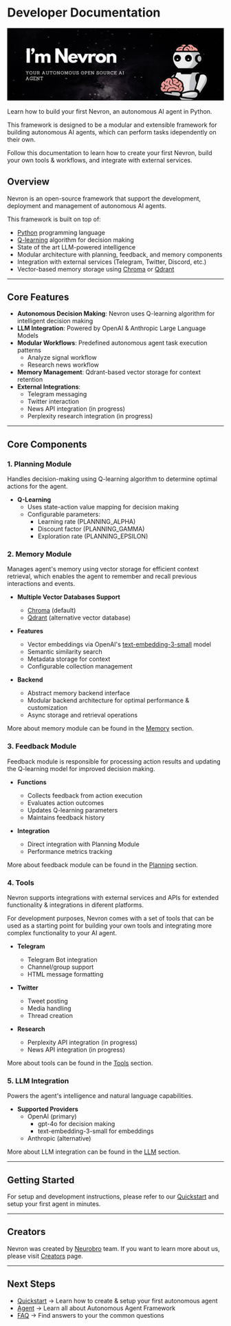 # **Developer Documentation**

![Nevron Header](assets/nevron_header.png)

Learn how to build your first Nevron, an autonomous AI agent in Python.

This framework is designed to be a modular and extensible framework for building autonomous AI agents, which can perform tasks idependently on their own.

Follow this documentation to learn how to create your first Nevron, build your own tools & workflows, and integrate with external services.

## Overview

Nevron is an open-source framework that support the development, deployment and management of autonomous AI agents.

This framework is built on top of:

- [Python](https://www.python.org/) programming language
- [Q-learning](https://en.wikipedia.org/wiki/Q-learning) algorithm for decision making
- State of the art LLM-powered intelligence
- Modular architecture with planning, feedback, and memory components
- Integration with external services (Telegram, Twitter, Discord, etc.)
- Vector-based memory storage using [Chroma](https://www.trychroma.com/) or [Qdrant](https://qdrant.tech/)

-----

## Core Features

- **Autonomous Decision Making**: Nevron uses Q-learning algorithm for intelligent decision making
- **LLM Integration**: Powered by OpenAI & Anthropic Large Language Models
- **Modular Workflows**: Predefined autonomous agent task execution patterns
    - Analyze signal workflow
    - Research news workflow
- **Memory Management**: Qdrant-based vector storage for context retention
- **External Integrations**:
    - Telegram messaging
    - Twitter interaction
    - News API integration (in progress)
    - Perplexity research integration (in progress)

-----

## Core Components

### 1. Planning Module
Handles decision-making using Q-learning algorithm to determine optimal actions for the agent.

- **Q-Learning**
  - Uses state-action value mapping for decision making
  - Configurable parameters:
    - Learning rate (PLANNING_ALPHA)
    - Discount factor (PLANNING_GAMMA) 
    - Exploration rate (PLANNING_EPSILON)

### 2. Memory Module
Manages agent's memory using vector storage for efficient context retrieval, which enables the agent to remember and recall previous interactions and events.

- **Multiple Vector Databases Support**
    - [Chroma](https://www.trychroma.com/) (default)
    - [Qdrant](https://qdrant.tech/) (alternative vector database)

- **Features**
    - Vector embeddings via OpenAI's [text-embedding-3-small](https://platform.openai.com/docs/guides/embeddings/what-are-embeddings) model
    - Semantic similarity search
    - Metadata storage for context
    - Configurable collection management

- **Backend**
    - Abstract memory backend interface
    - Modular backend architecture for optimal performance & customization
    - Async storage and retrieval operations

More about memory module can be found in the [Memory](agent/memory.md) section.

### 3. Feedback Module

Feedback module is responsible for processing action results and updating the Q-learning model for improved decision making.

- **Functions**
    - Collects feedback from action execution
    - Evaluates action outcomes
    - Updates Q-learning parameters
    - Maintains feedback history

- **Integration**
    - Direct integration with Planning Module
    - Performance metrics tracking

More about feedback module can be found in the [Planning](agent/planning.md) section.

### 4. Tools

Nevron supports integrations with external services and APIs for extended functionality & integrations in diferent platforms.

For development purposes, Nevron comes with a set of tools that can be used as a starting point for building your own tools and integrating more complex functionality to your AI agent.

- **Telegram**
    - Telegram Bot integration
    - Channel/group support
    - HTML message formatting

- **Twitter**
    - Tweet posting
    - Media handling
    - Thread creation

- **Research**
    - Perplexity API integration (in progress)
    - News API integration (in progress)

More about tools can be found in the [Tools](agent/tools.md) section.

### 5. LLM Integration

Powers the agent's intelligence and natural language capabilities.

- **Supported Providers**
    - OpenAI (primary)
      - gpt-4o for decision making
      - text-embedding-3-small for embeddings
    - Anthropic (alternative)

More about LLM integration can be found in the [LLM](agent/llm.md) section.

-----

## Getting Started

For setup and development instructions, please refer to our [Quickstart](quickstart.md) and setup your first agent in minutes.

-----

## Creators

Nevron was created by [Neurobro](https://neurobro.ai) team. If you want to learn more about us, please visit [Creators](creators.md) page.

-----

## Next Steps

- [Quickstart](quickstart.md) → Learn how to create & setup your first autonomous agent
- [Agent](agent/overview.md) → Learn all about Autonomous Agent Framework
- [FAQ](faq.md) → Find answers to your the common questions